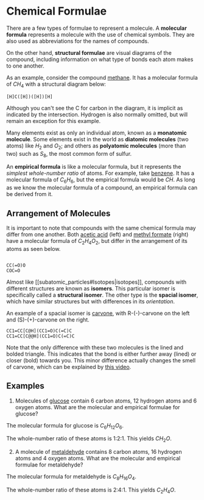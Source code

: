 # Chemical Formulae

There are a few types of formulae to represent a molecule. A **molecular formula** represents a molecule with the use of chemical symbols. They are also used as abbreviations for the names of compounds.

On the other hand, **structural formulae** are visual diagrams of the compound, including information on what type of bonds each atom makes to one another.

As an example, consider the compound [methane](https://pubchem.ncbi.nlm.nih.gov/compound/methane). It has a molecular formula of $CH_4$ with a structural diagram below:
```smiles
[H]C([H])([H])[H]
```

Although you can't see the C for carbon in the diagram, it is implicit as indicated by the intersection. Hydrogen is also normally omitted, but will remain an exception for this example.

Many elements exist as only an individual atom, known as a **monatomic molecule**. Some elements exist in the world as **diatomic molecules** (two atoms) like $H_2$ and $O_2$; and others as **polyatomic molecules** (more than two) such as $S_8$, the most common form of sulfur.

An **empirical formula** is like a molecular formula, but it represents the *simplest whole-number ratio* of atoms. For example, take [benzene](https://pubchem.ncbi.nlm.nih.gov/compound/241). It has a molecular formula of $C_6H_6$, but the empirical formula would be $CH$. As long as we know the molecular formula of a compound, an empirical formula can be derived from it.

## Arrangement of Molecules

It is important to note that compounds with the same chemical formula may differ from one another. Both [acetic acid](https://pubchem.ncbi.nlm.nih.gov/compound/176) (left) and [methyl formate](https://pubchem.ncbi.nlm.nih.gov/compound/7865) (right) have a molecular formula of $C_2H_4O_2$, but differ in the arrangement of its atoms as seen below.
```smiles

```
```smiles
CC(=O)O
COC=O
```

Almost like [[subatomic_particles#Isotopes|isotopes]], compounds with different structures are known as **isomers**. This particular isomer is specifically called a **structural isomer**. The other type is the **spacial isomer**, which have similar structures but with differences in its *orientation*.

An example of a spacial isomer is [carvone](https://pubchem.ncbi.nlm.nih.gov/compound/7439), with R-(-)-carvone on the left and (S)-(+)-carvone on the right.
```smiles
CC1=CC[C@H](CC1=O)C(=C)C
CC1=CC[C@@H](CC1=O)C(=C)C
```

Note that the only difference with these two molecules is the lined and bolded triangle. This indicates that the bond is either further away (lined) or closer (bold) towards you. This minor difference actually changes the smell of carvone, which can be explained by [this video](https://www.nsf.gov/news/mmg/mmg_disp.jsp?med_id=69373).

## Examples

1. Molecules of [glucose](https://pubchem.ncbi.nlm.nih.gov/compound/5793) contain 6 carbon atoms, 12 hydrogen atoms and 6 oxygen atoms. What are the molecular and empirical formulae for glucose?

The molecular formula for glucose is $C_6H_{12}O_6$.

The whole-number ratio of these atoms is 1:2:1. This yields $CH_2O$.

2. A molecule of [metaldehyde](https://pubchem.ncbi.nlm.nih.gov/compound/61021) contains 8 carbon atoms, 16 hydrogen atoms and 4 oxygen atoms. What are the molecular and empirical formulae for metaldehyde?

The molecular formula for metaldehyde is $C_8H_{16}O_4$.

The whole-number ratio of these atoms is 2:4:1. This yields $C_2H_4O$.
